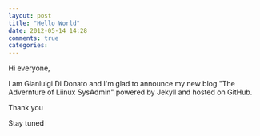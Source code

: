 ```yaml
---
layout: post
title: "Hello World"
date: 2012-05-14 14:28
comments: true
categories: 
---
```


Hi everyone, 

I am Gianluigi Di Donato and I'm glad to announce my new blog "The Advernture of Liinux SysAdmin" powered by Jekyll and hosted on GitHub.

Thank you 

Stay tuned
